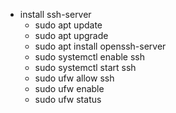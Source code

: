 - install ssh-server
    + sudo apt update
    + sudo apt upgrade
    + sudo apt install openssh-server
    + sudo systemctl enable ssh
    + sudo systemctl start ssh
    + sudo ufw allow ssh
    + sudo ufw enable
    + sudo ufw status
    